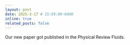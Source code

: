 ```yaml
---
layout: post
date: 2025-3-17 # 15:59:00-0400
inline: true
related_posts: false
---
```


Our new paper got published in the Physical Review Fluids.
